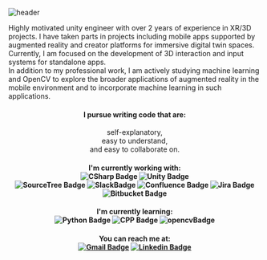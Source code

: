 ![header](https://capsule-render.vercel.app/api?type=waving&color=0:f2fdfd,60:c9f8fa,100:6de0e5&height=250&section=header&text=Hi!%20I'm%20Jiyoon.&fontAlign=70&render&fontSize=60&fontAlignY=40&&fontColor=00000)

Highly motivated unity engineer with over 2 years of experience in XR/3D projects. I have taken parts in projects including mobile apps supported by augmented reality and creator platforms for immersive digital twin spaces. Currently, I am focused on the development of 3D interaction and input systems for standalone apps.<br/>
In addition to my professional work, I am actively studying machine learning and OpenCV to explore the broader applications of augmented reality in the mobile environment and to incorporate machine learning in such applications.<br/>

<div align="center">

#### I pursue writing code that are:
self-explanatory,<br/>
easy to understand,<br/>
and ️easy to collaborate on.<br/>
#### I'm currently working with:<br/>![CSharp Badge](https://img.shields.io/badge/C%23-6a329f?style=flat&logo=CSharp&logoColor=white) ![Unity Badge](https://img.shields.io/badge/Unity-000000?style=flat&logo=Unity&logoColor=white) <br/>  ![SourceTree Badge](https://img.shields.io/badge/SourceTree-0052CC?style=flat&logo=SourceTree&logoColor=white) ![SlackBadge](https://img.shields.io/badge/Slack-4A154B?style=flat&logo=Slack&logoColor=white) ![Confluence Badge](https://img.shields.io/badge/Confluence-0357d1?style=flat&logo=Confluence&logoColor=white) ![Jira Badge](https://img.shields.io/badge/Jira-0357d1?style=flat&logo=Jira&logoColor=white) ![Bitbucket Badge](https://img.shields.io/badge/Bitbucket-0357d1?style=flat&logo=Bitbucket&logoColor=white)


#### I'm currently learning: <br/>![Python Badge](https://img.shields.io/badge/Python-3776AB?style=flat&logo=Python&logoColor=white) ![CPP Badge](https://img.shields.io/badge/C%2B%2B-00599C?style=flat&logo=C%2B%2B&logoColor=white) ![opencvBadge](https://img.shields.io/badge/opencv-47ec45?style=flat&logo=opencv&logoColor=white)


#### You can reach me at: <br/>[![Gmail Badge](https://img.shields.io/badge/Gmail-D14836?style=flat&logo=Gmail&logoColor=white)](mailto:jylindsay0523@gmail.com) [![Linkedin Badge](https://img.shields.io/badge/Linkedin-0077B5?style=flat&logo=Linkedin&logoColor=white)](https://www.linkedin.com/in/jiyoon-kim-5478271a0/)

</div>
